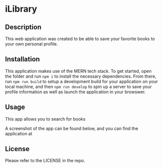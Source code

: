 # iLibrary

## Description
This web application was created to be able to save your favorite books to your own personal profile.

## Installation
This application makes use of the MERN tech stack. To get started, open the folder and run `npm i` to install the necessary dependencies. From there, run `npm run build` to setup a development build for your application on your local machine, and then `npm run develop` to spin up a server to save your profile information as well as launch the application in your browswer.

## Usage
This app allows you to search for books 

A screenshot of the app can be found below, and you can find the application at 



## License
Please refer to the LICENSE in the repo.
